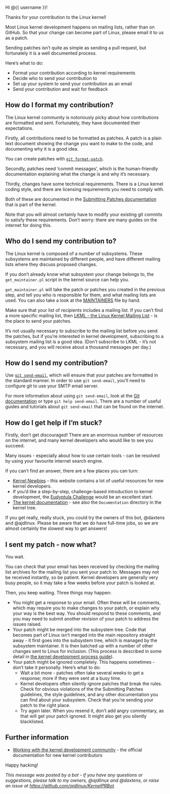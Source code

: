 Hi @{{ username }}!

Thanks for your contribution to the Linux kernel!

Most Linux kernel development happens on mailing lists, rather than on
GitHub. So that your change can become part of Linux, please email it to us as a
patch.

Sending patches isn’t quite as simple as sending a pull request, but fortunately
it is a well documented process.

Here’s what to do:

* Format your contribution according to kernel requirements
* Decide who to send your contribution to
* Set up your system to send your contribution as an email
* Send your contribution and wait for feedback

How do I format my contribution?
--------------------------------

The Linux kernel community is notoriously picky about how contributions are
formatted and sent. Fortunately, they have documented their expectations.

Firstly, all contributions need to be formatted as patches. A patch is a plain
text document showing the change you want to make to the code, and documenting
why it is a good idea.

You can create patches with
[`git format-patch`](https://git-scm.com/docs/git-format-patch).

Secondly, patches need ‘commit messages’, which is the human-friendly
documentation explaining what the change is and why it’s necessary.

Thirdly, changes have some technical requirements. There is a Linux kernel
coding style, and there are licensing requirements you need to comply with.

Both of these are documented in the [Submitting Patches
documentation](https://kernel.org/doc/html/latest/process/submitting-patches.html)
that is part of the kernel.

Note that you will almost certainly have to modify your existing git commits to
satisfy these requirements. Don’t worry: there are many guides on the internet
for doing this.

Who do I send my contribution to?
---------------------------------

The Linux kernel is composed of a number of subsystems. These subsystems are
maintained by different people, and have different mailing lists where they
discuss proposed changes.

If you don’t already know what subsystem your change belongs to, the
`get_maintainer.pl` script in the kernel source can help you.

`get_maintainer.pl` will take the patch or patches you created in the previous
step, and tell you who is responsible for them, and what mailing lists are
used. You can also take a look at the
[MAINTAINERS](https://www.kernel.org/doc/linux/MAINTAINERS) file by hand.

Make sure that your list of recipients includes a mailing list. If you can’t
find a more specific mailing list, then
[LKML - the Linux Kernel Mailing List](http://vger.kernel.org/vger-lists.html#linux-kernel) -
is the place to send your patches.

It’s not usually necessary to subscribe to the mailing list before you send the
patches, but if you’re interested in kernel development, subscribing to a
subsystem mailing list is a good idea. (Don’t subscribe to LKML - it’s not
necessary, and you will receive about a thousand messages per day.)

How do I send my contribution?
------------------------------

Use [`git send-email`](https://git-scm.com/docs/git-send-email), which will
ensure that your patches are formatted in the standard manner. In order to use
`git send-email`, you’ll need to configure git to use your SMTP email server.

For more information about using `git send-email`, look at the
[Git documentation](https://git-scm.com/docs/git-send-email) or type `git help
send-email`. There are a number of useful guides and tutorials about `git
send-email` that can be found on the internet.

How do I get help if I’m stuck?
-------------------------------

Firstly, don’t get discouraged! There are an enormous number of resources on the
internet, and many kernel developers who would like to see you succeed.

Many issues - especially about how to use certain tools - can be resolved by
using your favourite internet search engine.

If you can’t find an answer, there are a few places you can turn:

* [Kernel Newbies](https://kernelnewbies.org) - this website contains a lot of
  useful resources for new kernel developers.
* If you’d like a step-by-step, challenge-based introduction to kernel
development, the [Eudyptula Challenge](http://eudyptula-challenge.org/) would be
an excellent start.
* [The kernel documentation](https://www.kernel.org/doc/html/latest/) - see also
the `Documentation` directory in the kernel tree.

If you get really, really stuck, you could try the owners of this bot, @daxtens
and @ajdlinux. Please be aware that we do have full-time jobs, so we are almost
certainly the slowest way to get answers!

I sent my patch - now what?
---------------------------

You wait.

You can check that your email has been received by checking the mailing list
archives for the mailing list you sent your patch to. Messages may not be
received instantly, so be patient. Kernel developers are generally very busy
people, so it may take a few weeks before your patch is looked at.

Then, you keep waiting. Three things may happen:

* You might get a response to your email. Often these will be comments, which
  may require you to make changes to your patch, or explain why your way is the
  best way. You should respond to these comments, and you may need to submit
  another revision of your patch to address the issues raised.
* Your patch might be merged into the subsystem tree. Code that becomes part of
  Linux isn’t merged into the main repository straight away - it first goes into
  the subsystem tree, which is managed by the subsystem maintainer. It is then
  batched up with a number of other changes sent to Linus for inclusion. (This
  process is described in some detail in
  [the kernel development process guide](https://www.kernel.org/doc/html/latest/process/development-process.html)).
* Your patch might be ignored completely. This happens sometimes - don’t take it
personally. Here’s what to do:
	* Wait a bit more - patches often take several
	weeks to get a response; more if they were sent at a busy time.
	* Kernel developers often silently ignore patches that break the
rules. Check for obvious violations of the the Submitting Patches guidelines,
the style guidelines, and any other documentation you can find about your
subsystem. Check that you’re sending your patch to the right place.
	* Try again later. When you resend it, don’t add angry commentary, as that
will get your patch ignored. It might also get you silently blacklisted.

Further information
-------------------

* [Working with the kernel development community](https://www.kernel.org/doc/html/latest/process/index.html) -
  the official documentation for new kernel contributors

Happy hacking!

*This message was posted by a bot - if you have any questions or suggestions,
 please talk to my owners, @ajdlinux and @daxtens, or raise an issue at
 https://github.com/ajdlinux/KernelPRBot.*
